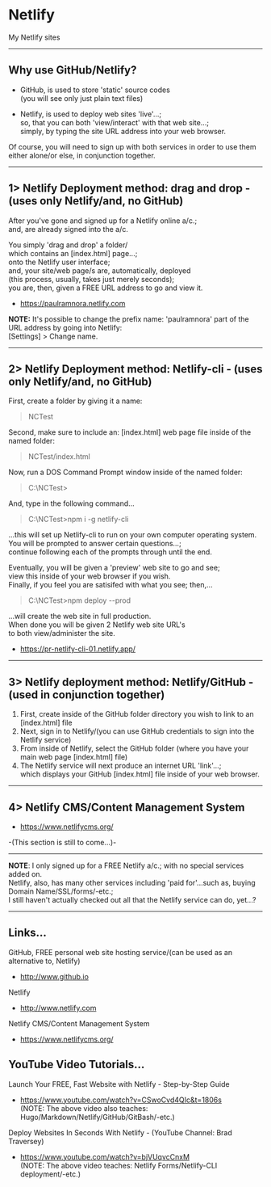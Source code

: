 # Netlify
My Netlify sites

-----

## Why use GitHub/Netlify?

- GitHub, is used to store 'static' source codes    
  (you will see only just plain text files)  
   
- Netlify, is used to deploy web sites 'live'...;      
  so, that you can both 'view/interact' with that web site...;      
  simply, by typing  the site URL address into your web browser.  

Of course, you will need to sign up with both services in order to use them either alone/or else, in conjunction together.

-----

## 1> Netlify Deployment method: drag and drop - (uses only Netlify/and, no GitHub)   

After you've gone and signed up for a Netlify online a/c.;   
and, are already signed into the a/c. 

You simply 'drag and drop' a folder/  
which contains an [index.html] page...;  
onto the Netlify user interface;   
and, your site/web page/s are, automatically, deployed   
(this process, usually, takes just merely seconds);    
you are, then, given a FREE URL address to go and view it.  

- https://paulramnora.netlify.com  

**NOTE:** It's possible to change the prefix name: 'paulramnora' part of the URL address by going into Netlify:     
[Settings] > Change name.  

-----

## 2> Netlify Deployment method: Netlify-cli - (uses only Netlify/and, no GitHub)     

First, create a folder by giving it a name:   

> NCTest  

Second, make sure to include an: [index.html] web page file inside of the named folder:   

> NCTest/index.html  

Now, run a DOS Command Prompt window inside of the named folder:  

> C:\NCTest>  

And, type in the following command...    

> C:\NCTest>npm i -g netlify-cli  

...this will set up Netlify-cli to run on your own computer operating system.  
You will be prompted to answer certain questions...;  
continue following each of the prompts through until the end.  

Eventually, you will be given a 'preview' web site to go and see;   
view this inside of your web browser if you wish.  
Finally, if you feel you are satisifed with what you see; then,...

> C:\NCTest>npm deploy --prod

...will create the web site in full production.   
When done you will be given 2 Netlify web site URL's   
to both view/administer the site.  

- https://pr-netlify-cli-01.netlify.app/

-----

## 3> Netlify deployment method: Netlify/GitHub - (used in conjunction together)  

1. First, create inside of the GitHub folder directory you wish to link to an [index.html] file  
2. Next, sign in to Netlify/(you can use GitHub credentials to sign into the Netlify service)       
4. From inside of Netlify, select the GitHub folder (where you have your main web page [index.html] file)    
5. The Netlify service will next produce an internet URL 'link'...;               
   which displays your GitHub [index.html] file inside of your web browser.     

-----

## 4> Netlify CMS/Content Management System  

- https://www.netlifycms.org/  

-(This section is still to come...)- 

-----

**NOTE**: I only signed up for a FREE Netlify a/c.; with no special services added on.    
Netlify, also, has many other services including 'paid for'...such as, buying Domain Name/SSL/forms/-etc.;   
I still haven't actually checked out all that the Netlify service can do, yet...?  

-----

## Links...

GitHub, FREE personal web site hosting service/(can be used as an alternative to, Netlify)     
- http://www.github.io  

Netlify  
- http://www.netlify.com  

Netlify CMS/Content Management System    
- https://www.netlifycms.org/  

## YouTube Video Tutorials...

Launch Your FREE, Fast Website with Netlify - Step-by-Step Guide  
- https://www.youtube.com/watch?v=CSwoCvd4QIc&t=1806s  
(NOTE: The above video also teaches: Hugo/Markdown/Netlify/GitHub/GitBash/-etc.)  

Deploy Websites In Seconds With Netlify - (YouTube Channel: Brad Traversey)  
- https://www.youtube.com/watch?v=bjVUqvcCnxM  
(NOTE: The above video teaches: Netlify Forms/Netlify-CLI deployment/-etc.)  


